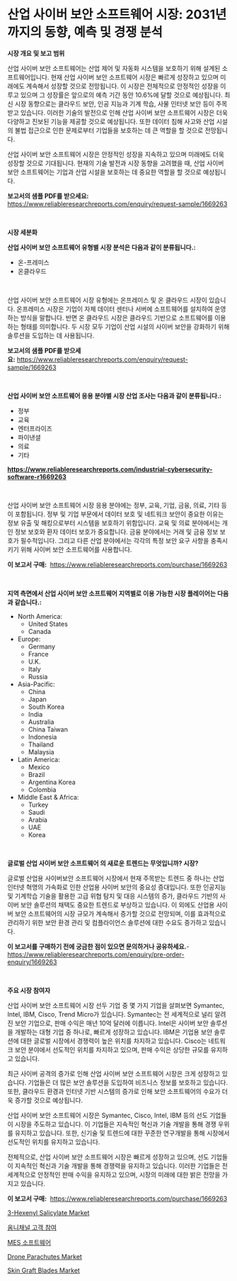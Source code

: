 <p><h1>산업 사이버 보안 소프트웨어 시장: 2031년까지의 동향, 예측 및 경쟁 분석</h1></p><p><strong>시장 개요 및 보고 범위</strong></p>
<p><p>산업 사이버 보안 소프트웨어는 산업 제어 및 자동화 시스템을 보호하기 위해 설계된 소프트웨어입니다. 현재 산업 사이버 보안 소프트웨어 시장은 빠르게 성장하고 있으며 미래에도 계속해서 성장할 것으로 전망됩니다. 이 시장은 전체적으로 안정적인 성장을 이루고 있으며 그 성장률은 앞으로의 예측 기간 동안 10.6%에 달할 것으로 예상됩니다. 최신 시장 동향으로는 클라우드 보안, 인공 지능과 기계 학습, 사물 인터넷 보안 등이 주목받고 있습니다. 이러한 기술의 발전으로 인해 산업 사이버 보안 소프트웨어 시장은 더욱 다양하고 진보된 기능을 제공할 것으로 예상됩니다. 또한 데이터 침해 사고와 산업 시설의 불법 접근으로 인한 문제로부터 기업들을 보호하는 데 큰 역할을 할 것으로 전망됩니다.</p><p>산업 사이버 보안 소프트웨어 시장은 안정적인 성장을 지속하고 있으며 미래에도 더욱 성장할 것으로 기대됩니다. 현재의 기술 발전과 시장 동향을 고려했을 때, 산업 사이버 보안 소프트웨어는 기업과 산업 시설을 보호하는 데 중요한 역할을 할 것으로 예상됩니다.</p></p>
<p><strong>보고서의 샘플 PDF를 받으세요:</strong> <a href="https://www.reliableresearchreports.com/enquiry/request-sample/1669263">https://www.reliableresearchreports.com/enquiry/request-sample/1669263</a></p>
<p>&nbsp;</p>
<p><strong>시장 세분화</strong></p>
<p><strong>산업 사이버 보안 소프트웨어 유형별 시장 분석은 다음과 같이 분류됩니다.:</strong></p>
<p><ul><li>온-프레미스</li><li>온클라우드</li></ul></p>
<p>&nbsp;</p>
<p><p>산업 사이버 보안 소프트웨어 시장 유형에는 온프레미스 및 온 클라우드 시장이 있습니다. 온프레미스 시장은 기업이 자체 데이터 센터나 서버에 소프트웨어를 설치하여 운영하는 방식을 말합니다. 반면 온 클라우드 시장은 클라우드 기반으로 소프트웨어를 이용하는 형태를 의미합니다. 두 시장 모두 기업이 산업 시설의 사이버 보안을 강화하기 위해 솔루션을 도입하는 데 사용됩니다.</p></p>
<p><strong>보고서의 샘플 PDF를 받으세요:</strong>&nbsp;<a href="https://www.reliableresearchreports.com/enquiry/request-sample/1669263">https://www.reliableresearchreports.com/enquiry/request-sample/1669263</a></p>
<p>&nbsp;</p>
<p><strong> 산업 사이버 보안 소프트웨어 응용 분야별 시장 산업 조사는 다음과 같이 분류됩니다.:</strong></p>
<p><ul><li>정부</li><li>교육</li><li>엔터프라이즈</li><li>파이낸셜</li><li>의료</li><li>기타</li></ul></p>
<p><strong><a href="https://www.reliableresearchreports.com/industrial-cybersecurity-software-r1669263">https://www.reliableresearchreports.com/industrial-cybersecurity-software-r1669263</a></strong></p>
<p>&nbsp;</p>
<p><p>산업 사이버 보안 소프트웨어 시장 응용 분야에는 정부, 교육, 기업, 금융, 의료, 기타 등이 포함됩니다. 정부 및 기업 부문에서 데이터 보호 및 네트워크 보안이 중요한 이유는 정보 유출 및 해킹으로부터 시스템을 보호하기 위함입니다. 교육 및 의료 분야에서는 개인 정보 보호와 환자 데이터 보호가 중요합니다. 금융 분야에서는 거래 및 금융 정보 보호가 필수적입니다. 그리고 다른 산업 분야에서는 각각의 특정 보안 요구 사항을 충족시키기 위해 사이버 보안 소프트웨어를 사용합니다.</p></p>
<p><strong>이 보고서 구매:</strong>&nbsp; <a href="https://www.reliableresearchreports.com/purchase/1669263">https://www.reliableresearchreports.com/purchase/1669263</a></p>
<p>&nbsp;</p>
<p><strong>지역 측면에서 산업 사이버 보안 소프트웨어 지역별로 이용 가능한 시장 플레이어는 다음과 같습니다.:</strong></p>
<p><ul>
    <li>
        North America:
        <ul>
            <li>United States</li>
            <li>Canada</li>
        </ul>
    </li>
    <li>
        Europe:
        <ul>
            <li>Germany</li>
            <li>France</li>
            <li>U.K.</li>
            <li>Italy</li>
            <li>Russia</li>
        </ul>
    </li>
    <li>
        Asia-Pacific:
        <ul>
            <li>China</li>
            <li>Japan</li>
            <li>South Korea</li>
            <li>India</li>
            <li>Australia</li>
            <li>China Taiwan</li>
            <li>Indonesia</li>
            <li>Thailand</li>
            <li>Malaysia</li>
        </ul>
    </li>
    <li>
        Latin America:
        <ul>
            <li>Mexico</li>
            <li>Brazil</li>
            <li>Argentina Korea</li>
            <li>Colombia</li>
        </ul>
    </li>
    <li>
        Middle East & Africa:
        <ul>
            <li>Turkey</li>
            <li>Saudi</li>
            <li>Arabia</li>
            <li>UAE</li>
            <li>Korea</li>
        </ul>
    </li>
    </ul></p>
<p>&nbsp;</p>
<p><strong>글로벌 산업 사이버 보안 소프트웨어 의 새로운 트렌드는 무엇입니까? 시장?</strong></p>
<p><p>글로벌 산업용 사이버보안 소프트웨어 시장에서 현재 주목받는 트렌드 중 하나는 산업 인터넷 혁명의 가속화로 인한 산업용 사이버 보안의 중요성 증대입니다. 또한 인공지능 및 기계학습 기술을 활용한 고급 위협 탐지 및 대응 시스템의 증가, 클라우드 기반의 사이버 보안 솔루션의 채택도 중요한 트렌드로 부상하고 있습니다. 이 외에도 산업용 사이버 보안 소프트웨어의 시장 규모가 계속해서 증가할 것으로 전망되며, 이를 효과적으로 관리하기 위한 보안 환경 관리 및 컴플라이언스 솔루션에 대한 수요도 증가하고 있습니다.</p></p>
<p><strong>이 보고서를 구매하기 전에 궁금한 점이 있으면 문의하거나 공유하세요.</strong>- <a href="https://www.reliableresearchreports.com/enquiry/pre-order-enquiry/1669263">https://www.reliableresearchreports.com/enquiry/pre-order-enquiry/1669263</a></p>
<p>&nbsp;</p>
<p><strong>주요 시장 참여자</strong></p>
<p><p>산업 사이버 보안 소프트웨어 시장 선두 기업 중 몇 가지 기업을 살펴보면 Symantec, Intel, IBM, Cisco, Trend Micro가 있습니다. Symantec는 전 세계적으로 널리 알려진 보안 기업으로, 판매 수익은 매년 10억 달러에 이릅니다. Intel은 사이버 보안 솔루션을 개발하는 대형 기업 중 하나로, 빠르게 성장하고 있습니다. IBM은 기업용 보안 솔루션에 대한 글로벌 시장에서 경쟁력이 높은 위치를 차지하고 있습니다. Cisco는 네트워크 보안 분야에서 선도적인 위치를 차지하고 있으며, 판매 수익은 상당한 규모를 유지하고 있습니다.</p><p>최근 사이버 공격의 증가로 인해 산업 사이버 보안 소프트웨어 시장은 크게 성장하고 있습니다. 기업들은 더 많은 보안 솔루션을 도입하여 비즈니스 정보를 보호하고 있습니다. 또한, 클라우드 환경과 인터넷 기반 시스템의 증가로 인해 보안 소프트웨어의 수요가 더욱 증가할 것으로 예상됩니다.</p><p>산업 사이버 보안 소프트웨어 시장은 Symantec, Cisco, Intel, IBM 등의 선도 기업들이 시장을 주도하고 있습니다. 이 기업들은 지속적인 혁신과 기술 개발을 통해 경쟁 우위를 유지하고 있습니다. 또한, 신기술 및 트렌드에 대한 꾸준한 연구개발을 통해 시장에서 선도적인 위치를 유지하고 있습니다.</p><p>전체적으로, 산업 사이버 보안 소프트웨어 시장은 빠르게 성장하고 있으며, 선도 기업들이 지속적인 혁신과 기술 개발을 통해 경쟁력을 유지하고 있습니다. 이러한 기업들은 전 세계적으로 안정적인 판매 수익을 유지하고 있으며, 시장의 미래에 대한 밝은 전망을 가지고 있습니다.</p></p>
<p><strong>이 보고서 구매:</strong>&nbsp;&nbsp;<a href="https://www.reliableresearchreports.com/purchase/1669263">https://www.reliableresearchreports.com/purchase/1669263</a></p>
<p><p><a href="https://issuu.com/reportprime-2/docs/3-hexenyl-salicylate-market-size-2030.pptx">3-Hexenyl Salicylate Market</a></p><p><a href="https://github.com/JackieFauhey9089475/Market-Research-Report-List-1/blob/main/271042656483.md">옴니채널 고객 참여</a></p><p><a href="https://github.com/Howaoole34545/Market-Research-Report-List-1/blob/main/128142956482.md">MES 소프트웨어</a></p><p><a href="https://www.linkedin.com/pulse/drone-parachutes-market-comprehensive-assessment-type-wnthc">Drone Parachutes Market</a></p><p><a href="https://github.com/julyju69/Market-Research-Report-List-3/blob/main/skin-graft-blades-market.md">Skin Graft Blades Market</a></p></p>